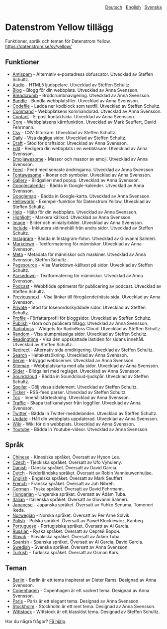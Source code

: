 <p align="right"><a href="README-de.md">Deutsch</a> &nbsp; <a href="README.md">English</a> &nbsp; <a href="README-sv.md">Svenska</a></p>

# Datenstrom Yellow tillägg

Funktioner, språk och teman för Datenstrom Yellow. https://datenstrom.se/sv/yellow/

## Funktioner

* [Antispam](https://github.com/schulle4u/yellow-extensions-schulle4u/tree/main/antispam) - Alternativ e-postadress obfuscator. Utvecklad av Steffen Schultz.
* [Audio](https://github.com/schulle4u/yellow-extensions-schulle4u/tree/main/audio) - HTML5 ljudspelare. Utvecklad av Steffen Schultz.
* [Blog](https://github.com/annaesvensson/yellow-blog/tree/main/README-sv.md) - Blogg för din webbplats. Utvecklad av Anna Svensson.
* [Breadcrumb](https://github.com/annaesvensson/yellow-breadcrumb/tree/main/README-sv.md) - Brödcrumbnavigering. Utvecklad av Anna Svensson.
* [Bundle](https://github.com/annaesvensson/yellow-bundle/tree/main/README-sv.md) - Bundla webbplatsfiler. Utvecklad av Anna Svensson.
* [Codefile](https://github.com/schulle4u/yellow-extensions-schulle4u/tree/main/codefile) - Ladda ner kodblock som textfil. Utvecklad av Steffen Schultz.
* [Command](https://github.com/annaesvensson/yellow-command/tree/main/README-sv.md) - Webbplatsens kommandorad. Utvecklad av Anna Svensson.
* [Contact](https://github.com/annaesvensson/yellow-contact/tree/main/README-sv.md) - E-post kontaktsida. Utvecklad av Anna Svensson.
* [Core](https://github.com/annaesvensson/yellow-core/tree/main/README-sv.md) - Webbplatsens kärnfunktion. Utvecklad av Mark Seuffert, David Fehrmann.
* [Csv](https://github.com/schulle4u/yellow-extensions-schulle4u/tree/main/csv) - CSV-filtolkare. Utvecklad av Steffen Schultz.
* [Daily](https://github.com/schulle4u/yellow-extensions-schulle4u/tree/main/daily) - Visa dagliga sidor. Utvecklad av Steffen Schultz.
* [Draft](https://github.com/annaesvensson/yellow-draft/tree/main/README-sv.md) - Stöd för draftsidor. Utvecklad av Anna Svensson.
* [Edit](https://github.com/annaesvensson/yellow-edit/tree/main/README-sv.md) - Redigera din webbplats i en webbläsare. Utvecklad av Anna Svensson.
* [Emojiawesome](https://github.com/annaesvensson/yellow-emojiawesome/tree/main/README-sv.md) - Massor och massor av emoji. Utvecklad av Anna Svensson.
* [Feed](https://github.com/annaesvensson/yellow-feed/tree/main/README-sv.md) - Feed med senaste ändringarna. Utvecklad av Anna Svensson.
* [Fontawesome](https://github.com/annaesvensson/yellow-fontawesome/tree/main/README-sv.md) - Ikoner och symboler. Utvecklad av Anna Svensson.
* [Gallery](https://github.com/annaesvensson/yellow-gallery/tree/main/README-sv.md) - Bildgalleri med popup. Utvecklad av Anna Svensson.
* [Googlecalendar](https://github.com/annaesvensson/yellow-googlecalendar/tree/main/README-sv.md) - Bädda in Google-kalender. Utvecklad av Anna Svensson.
* [Googlemap](https://github.com/annaesvensson/yellow-googlemap/tree/main/README-sv.md) - Bädda in Google-karta. Utvecklad av Anna Svensson.
* [Helloworld](https://github.com/schulle4u/yellow-helloworld) - Exempel-funktion för Datenstrom Yellow. Utvecklad av Steffen Schultz.
* [Help](https://github.com/annaesvensson/yellow-help/tree/main/README-sv.md) - Hjälp för din webbplats. Utvecklad av Anna Svensson.
* [Highlight](https://github.com/annaesvensson/yellow-highlight/tree/main/README-sv.md) - Markera källkod. Utvecklad av Anna Svensson.
* [Image](https://github.com/annaesvensson/yellow-image/tree/main/README-sv.md) - Bilder och miniatyrbilder. Utvecklad av Anna Svensson.
* [Include](https://github.com/schulle4u/yellow-extensions-schulle4u/tree/main/include) - Inkludera sidinnehåll från andra sidor. Utvecklad av Steffen Schultz.
* [Instagram](https://github.com/GiovanniSalmeri/yellow-instagram) - Bädda in Instagram-foton. Utvecklad av Giovanni Salmeri.
* [Markdown](https://github.com/annaesvensson/yellow-markdown/tree/main/README-sv.md) - Textformatering för människor. Utvecklad av Anna Svensson.
* [Meta](https://github.com/annaesvensson/yellow-meta/tree/main/README-sv.md) - Metadata för människor och maskiner. Utvecklad av Anna Svensson, Steffen Schultz.
* [Pagesource](https://github.com/schulle4u/yellow-extensions-schulle4u/tree/main/pagesource) - Visa Markdown-källtext på sidor. Utvecklad av Steffen Schultz.
* [Parsedown](https://github.com/annaesvensson/yellow-parsedown/tree/main/README-sv.md) - Textformatering för människor. Utvecklad av Anna Svensson.
* [Podcast](https://github.com/schulle4u/yellow-extensions-schulle4u/tree/main/podcast) - Webbflöde optimerat för publicering av podcast. Utvecklad av Steffen Schultz.
* [Previousnext](https://github.com/annaesvensson/yellow-previousnext/tree/main/README-sv.md) - Visa länkar till föregående/nästa sida. Utvecklad av Anna Svensson.
* [Private](https://github.com/schulle4u/yellow-extensions-schulle4u/tree/main/private) - Stöd för lösenordsskyddade sidor. Utvecklad av Steffen Schultz.
* [Profile](https://github.com/schulle4u/yellow-extensions-schulle4u/tree/main/profile) - Författarprofil för bloggsidor. Utvecklad av Steffen Schultz.
* [Publish](https://github.com/annaesvensson/yellow-publish/tree/main/README-sv.md) - Göra och publicera tillägg. Utvecklad av Anna Svensson.
* [Radioboss](https://github.com/schulle4u/yellow-extensions-schulle4u/tree/main/radioboss) - Widgets för RadioBoss Cloud. Utvecklad av Steffen Schultz.
* [Random](https://github.com/schulle4u/yellow-extensions-schulle4u/tree/main/random) - Visa slumpmässiga sidor. Utvecklad av Steffen Schultz.
* [Readingtime](https://github.com/schulle4u/yellow-extensions-schulle4u/tree/main/readingtime) - Visa den uppskattade lästiden för sidans innehåll. Utvecklad av Steffen Schultz.
* [Redirect](https://github.com/schulle4u/yellow-extensions-schulle4u/tree/main/redirect) - Alternativ sida omdirigering. Utvecklad av Steffen Schultz.
* [Search](https://github.com/annaesvensson/yellow-search/tree/main/README-sv.md) - Heltekstsökning. Utvecklad av Anna Svensson.
* [Serve](https://github.com/annaesvensson/yellow-serve/tree/main/README-sv.md) - Inbyggd webbserver. Utvecklad av Anna Svensson.
* [Sitemap](https://github.com/annaesvensson/yellow-sitemap/tree/main/README-sv.md) - Webbplatskarta med alla sidor. Utvecklad av Anna Svensson.
* [Slider](https://github.com/annaesvensson/yellow-slider/tree/main/README-sv.md) - Bildgalleri med reglaget. Utvecklad av Anna Svensson.
* [Soundcloud](https://github.com/schulle4u/yellow-extensions-schulle4u/tree/main/soundcloud) - Bädda in Soundcloud-ljudspår. Utvecklad av Steffen Schultz.
* [Spoiler](https://github.com/schulle4u/yellow-extensions-schulle4u/tree/main/spoiler) - Dölj vissa sidelement. Utvecklad av Steffen Schultz.
* [Ticker](https://github.com/schulle4u/yellow-extensions-schulle4u/tree/main/ticker) - RSS-feed parser. Utvecklad av Steffen Schultz.
* [Toc](https://github.com/annaesvensson/yellow-toc/tree/main/README-sv.md) - Innehållsförteckning. Utvecklad av Anna Svensson.
* [Traffic](https://github.com/annaesvensson/yellow-traffic/tree/main/README-sv.md) - Skapa trafikanalyser från loggfiler. Utvecklad av Anna Svensson.
* [Twitter](https://github.com/schulle4u/yellow-extensions-schulle4u/tree/main/twitter) - Bädda in Twitter-meddelanden. Utvecklad av Steffen Schultz.
* [Update](https://github.com/annaesvensson/yellow-update/tree/main/README-sv.md) - Håll din webbplats uppdaterad. Utvecklad av Anna Svensson.
* [Wiki](https://github.com/annaesvensson/yellow-wiki/tree/main/README-sv.md) - Wiki för din webbplats. Utvecklad av Anna Svensson.
* [Youtube](https://github.com/annaesvensson/yellow-youtube/tree/main/README-sv.md) - Bädda in Youtube-videor. Utvecklad av Anna Svensson.

## Språk

* [Chinese](https://github.com/annaesvensson/yellow-language/tree/main/translations/chinese) - Kinesiska språket. Översatt av Hyson Lee.
* [Czech](https://github.com/annaesvensson/yellow-language/tree/main/translations/czech) - Tjeckiska språket. Översatt av Ufo Vyhuleny.
* [Danish](https://github.com/annaesvensson/yellow-language/tree/main/translations/danish) - Danska språket. Översatt av David Garcia.
* [Dutch](https://github.com/annaesvensson/yellow-language/tree/main/translations/dutch) - Nederländska språket. Översatt av Robin Vannieuwenhuijse.
* [English](https://github.com/annaesvensson/yellow-language/tree/main/translations/english) - Engelska språket. Översatt av Mark Seuffert.
* [French](https://github.com/annaesvensson/yellow-language/tree/main/translations/french) - Franska språket. Översatt av Juh Nibreh.
* [German](https://github.com/annaesvensson/yellow-language/tree/main/translations/german) - Tyska språket. Översatt av David Fehrmann.
* [Hungarian](https://github.com/annaesvensson/yellow-language/tree/main/translations/hungarian) - Ungerska språket. Översatt av Ádám Tuba.
* [Italian](https://github.com/annaesvensson/yellow-language/tree/main/translations/italian) - Italienska språket. Översatt av Giovanni Salmeri.
* [Japanese](https://github.com/annaesvensson/yellow-language/tree/main/translations/japanese) - Japanska språket. Översatt av Yuhko Senuma, Tomonori Ikeda.
* [Norwegian](https://github.com/annaesvensson/yellow-language/tree/main/translations/norwegian) - Norska språket. Översatt av Per Arne Solvik.
* [Polish](https://github.com/annaesvensson/yellow-language/tree/main/translations/polish) - Polska språket. Översatt av Paweł Klockiewicz, Kanbeq.
* [Portuguese](https://github.com/annaesvensson/yellow-language/tree/main/translations/portuguese) - Portugisiska språket. Översatt av Al Garcia.
* [Russian](https://github.com/annaesvensson/yellow-language/tree/main/translations/russian) - Ryska språket. Översatt av Сергей Ворон.
* [Slovak](https://github.com/annaesvensson/yellow-language/tree/main/translations/slovak) - Slovakiska språket. Översatt av Ádám Tuba.
* [Spanish](https://github.com/annaesvensson/yellow-language/tree/main/translations/spanish) - Spanska språket. Översatt av Al Garcia, David Garcia.
* [Swedish](https://github.com/annaesvensson/yellow-language/tree/main/translations/swedish) - Svenska språket. Översatt av Anna Svensson.
* [Turkish](https://github.com/annaesvensson/yellow-language/tree/main/translations/turkish) - Turkiska språket. Översatt av Osman Kars.

## Teman

* [Berlin](https://github.com/annaesvensson/yellow-berlin/tree/main/README-sv.md) - Berlin är ett tema inspirerat av Dieter Rams. Designad av Anna Svensson.
* [Copenhagen](https://github.com/annaesvensson/yellow-copenhagen/tree/main/README-sv.md) - Copenhagen är ett vackert tema. Designad av Anna Svensson.
* [Paris](https://github.com/annaesvensson/yellow-paris/tree/main/README-sv.md) - Paris är ett elegant tema. Designad av Anna Svensson.
* [Stockholm](https://github.com/annaesvensson/yellow-stockholm/tree/main/README-sv.md) - Stockholm är ett rent tema. Designad av Anna Svensson.
* [Wittstock](https://github.com/schulle4u/yellow-wittstock) - Wittstock är ett klasslöst tema. Designad av Steffen Schultz.

Har du några frågor? [Få hjälp](https://datenstrom.se/sv/yellow/help/).

